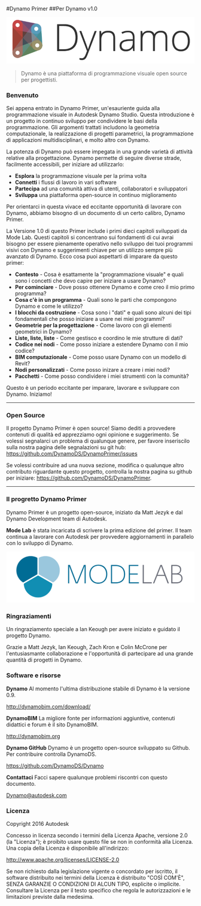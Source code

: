 #Dynamo Primer
##Per Dynamo v1.0

![Dynamo Logo](images/dynamo_logo_dark-trim.png)

> Dynamo è una piattaforma di programmazione visuale open source per progettisti.

### Benvenuto
Sei appena entrato in Dynamo Primer, un'esauriente guida alla programmazione visuale in Autodesk Dynamo Studio. Questa introduzione è un progetto in continuo sviluppo per condividere le basi della programmazione. Gli argomenti trattati includono la geometria computazionale, la realizzazione di progetti parametrici, la programmazione di applicazioni multidisciplinari, e molto altro con Dynamo.

La potenza di Dynamo può essere impegata in una grande varietà di attività relative alla progettazione. Dynamo permette di seguire diverse strade, facilmente accessibili, per iniziare ad utilizzarlo: 
* **Esplora** la programmazione visuale per la prima volta
* **Connetti** i flussi di lavoro in vari software
* **Partecipa** ad una comunità attiva di utenti, collaboratori e sviluppatori
* **Sviluppa** una piattaforma open-source in continuo miglioramento

Per orientarci in questa vivace ed eccitante opportunità di lavorare con Dynamo, abbiamo bisogno di un documento di un certo calibro, Dynamo Primer.

La Versione 1.0 di questo Primer include i primi dieci capitoli sviluppati da Mode Lab. Questi capitoli si concentrano sui fondamenti di cui avrai bisogno per essere pienamente operativo nello sviluppo dei tuoi programmi visivi con Dynamo e suggerimenti chiave per un utilizzo sempre più avanzato di Dynamo. Ecco cosa puoi aspettarti di imparare da questo primer:

* **Contesto** - Cosa è esattamente la "programmazione visuale" e quali sono i concetti che devo capire per iniziare a usare Dynamo?
* **Per cominciare** - Dove posso ottenere Dynamo e come creo il mio primo programma?
* **Cosa c'è in un programma** - Quali sono le parti che compongono Dynamo e come le utilizzo?
* **I blocchi da costruzione** - Cosa sono i "dati" e quali sono alcuni dei tipi fondamentali che posso iniziare a usare nei miei programmi?
* **Geometrie per la progettazione** - Come lavoro con gli elementi geometrici in Dynamo?
* **Liste, liste, liste** - Come gestisco e coordino le mie strutture di dati?
* **Codice nei nodi** - Come posso iniziare a estendere Dynamo con il mio codice?
* **BIM computazionale** - Come posso usare Dynamo con un modello di Revit?
* **Nodi personalizzati** - Come posso inizare a creare i miei nodi?
* **Pacchetti** - Come posso condividere i miei strumenti con la comunità?

Questo è un periodo eccitante per imparare, lavorare e sviluppare con Dynamo. Iniziamo!

---

### Open Source
Il progetto Dynamo Primer è open source! Siamo dediti a provvedere contenuti di qualità ed apprezziamo ogni opinione e suggerimento. Se volessi segnalarci un problema di qualunque genere, per favore inseriscilo sulla nostra pagina delle segnalazioni su git hub: https://github.com/DynamoDS/DynamoPrimer/issues

Se volessi contribuire ad una nuova sezione, modifica o qualunque altro contributo riguardante questo progetto, controlla la nostra pagina su github per iniziare: https://github.com/DynamoDS/DynamoPrimer.

---
### Il progretto Dynamo Primer
Dynamo Primer è un progetto open-source, iniziato da Matt Jezyk e dal Dynamo Development team di Autodesk.

**Mode Lab** è stata incaricata di scrivere la prima edizione del primer. Il team continua a lavorare con Autodesk per provvedere aggiornamenti in parallelo con lo sviluppo di Dynamo.

[<img src="images/MODELAB_Logo.png">](http://modelab.is)

### Ringraziamenti

Un ringraziamento speciale a Ian Keough per avere iniziato e guidato il progetto Dynamo.

Grazie a Matt Jezyk, Ian Keough, Zach Kron e Colin McCrone per l'entusiasmante collaborazione e l'opportunità di partecipare ad una grande quantità di progetti in Dynamo.

### Software e risorse
**Dynamo** Al momento l'ultima distribuzione stabile di Dynamo è la versione 0.9.

http://dynamobim.com/download/

**DynamoBIM** La migliore fonte per informazioni aggiuntive, contenuti didattici e forum è il sito DynamoBIM.

http://dynamobim.org

**Dynamo GitHub** Dynamo è un progetto open-source sviluppato su Github. Per contribuire controlla DynamoDS.

https://github.com/DynamoDS/Dynamo

**Contattaci** Facci sapere qualunque problemi riscontri con questo documento.

Dynamo@autodesk.com

### Licenza
Copyright 2016 Autodesk

Concesso in licenza secondo i termini della Licenza Apache, versione 2.0 (la "Licenza"); è proibito usare questo file se non in conformità alla Licenza. Una copia della Licenza è disponibile all'indirizzo:

http://www.apache.org/licenses/LICENSE-2.0

Se non richiesto dalla legislazione vigente o concordato per iscritto, il software distribuito nei termini della Licenza è distribuito "COSÌ COM'È", SENZA GARANZIE O CONDIZIONI DI ALCUN TIPO, esplicite o implicite. Consultare la Licenza per il testo specifico che regola le autorizzazioni e le limitazioni previste dalla medesima.
